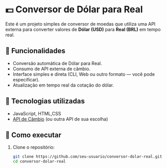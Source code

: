 # 💵 Conversor de Dólar para Real

Este é um projeto simples de conversor de moedas que utiliza uma API externa para converter valores de **Dólar (USD)** para **Real (BRL)** em tempo real.

## 📌 Funcionalidades

- Conversão automática de Dólar para Real.
- Consumo de API externa de câmbio.
- Interface simples e direta (CLI, Web ou outro formato — você pode especificar).
- Atualização em tempo real da cotação do dólar.

## 🔧 Tecnologias utilizadas

-  JavaScript, HTML,CSS
- [API de Câmbio](https://economia.awesomeapi.com.br/json/last/USD-BRL) (ou outra API de sua escolha)

## 🚀 Como executar

1. Clone o repositório:
   ```bash
   git clone https://github.com/seu-usuario/conversor-dolar-real.git
   cd conversor-dolar-real

